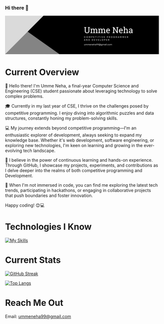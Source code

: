### Hi there 👋


![Banner](https://raw.githubusercontent.com/neharvard/neharvard/main/Black%20Modern%20Personal%20LinkedIn%20Banner.png)


# Current Overview


👋 Hello there! I'm Umme Neha, a final-year Computer Science and Engineering (CSE) student passionate about leveraging technology to solve complex problems.

🎓 Currently in my last year of CSE, I thrive on the challenges posed by competitive programming. I enjoy diving into algorithmic puzzles and data structures, constantly honing my problem-solving skills.

💻 My journey extends beyond competitive programming—I'm an enthusiastic explorer of development, always seeking to expand my knowledge base. Whether it's web development, software engineering, or exploring new technologies, I'm keen on learning and growing in the ever-evolving tech landscape.

🌟 I believe in the power of continuous learning and hands-on experience. Through GitHub, I showcase my projects, experiments, and contributions as I delve deeper into the realms of both competitive programming and Development.

🚀 When I'm not immersed in code, you can find me exploring the latest tech trends, participating in hackathons, or engaging in collaborative projects that push boundaries and foster innovation.


Happy coding! 😊💻


# Technologies I Know

[![My Skills](https://skillicons.dev/icons?i=js,html,css,c,cpp)](https://skillicons.dev)


# Current Stats
  
<!--  CONTRIBUTION AND STREAK BLOCK -->
 [![GitHub Streak](https://github-readme-streak-stats.herokuapp.com/?user=neharvard&currStreakNum=2FD3EB&fire=pink&sideLabels=F00&theme=nightowl)](https://git.io/streak-stats)

 <!--  TOP LANGUAGES STATISTICS -->
 [![Top Langs](https://github-readme-stats.vercel.app/api/top-langs/?username=neharvard&theme=dark&layout=compact&align=right&width=40%)](https://github.com/neharvard/github-readme-stats)

# Reach Me Out

Email: ummeneha99@gmail.com 


